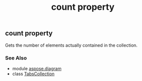 ﻿---
title: count property
second_title: Aspose.Diagram for Python via .NET API References
description: 
type: docs
weight: 70
url: /python-net/aspose.diagram/tabscollection/count/
is_root: false
---

## count property


Gets the number of elements actually contained in the collection.

### See Also
* module [aspose.diagram](../../)
* class [TabsCollection](/diagram/python-net/aspose.diagram/tabscollection)
